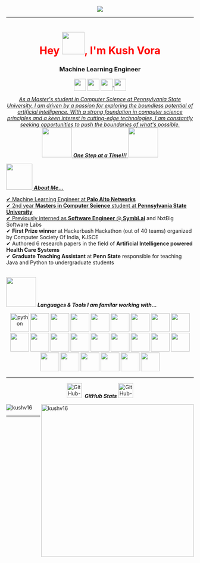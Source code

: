 <p align="center">
 
 <img src="https://user-images.githubusercontent.com/59636993/146665886-d776a864-3b11-45c7-96bb-1084870b2fce.png"/>

 <hr>
 <h1 style="color:red" align="center">Hey <img width="60px" height="60px" src="https://user-images.githubusercontent.com/59636993/210519558-a27ff9fb-3fc6-43cb-b975-64ec3ae6167c.gif">, I'm Kush Vora</h1>
 <h3 align="center">Machine Learning Engineer</h3>
 
 <p align="center">
   <a href = 'https://www.linkedin.com/in/kushv16'> <img height = '32px' align= 'center'          
                                                                src="https://user-images.githubusercontent.com/59636993/197564116-ce312ec5-9fa3-4efa-bfed-8bdbc8e11473.png"/></a> 
   <a href = "mailto: vorakush@gmail.com"><img align="center" src="https://user-images.githubusercontent.com/59636993/197564394-88847d73-85e0-4021-9f7a-43d180fc2111.png" height="32px" /></a>
   <a href = 'https://scholar.google.com/citations?user=-R9p-zUAAAAJ&hl=en'> <img height = '32px' align= 'center' 
                                                    src="https://user-images.githubusercontent.com/59636993/197563742-f4608a42-8901-4e6c-9304-94da46476247.png"/> </a>
 <a href = 'https://kushvora.com/'> <img height = '32px' align= 'center'                    
                                          src="https://user-images.githubusercontent.com/59636993/210518549-1161a1ff-bc51-4906-b51c-d619d0b0d727.png"/>
   <br>
 </p>



<p align="center">
  <em>
   As a Master's student in Computer Science at Pennsylvania State University, I am driven by a passion for exploring the boundless potential of artificial intelligence. With a strong foundation in computer science principles and a keen interest in cutting-edge technologies, I am constantly seeking opportunities to push the boundaries of what's possible.
  </em> 
  <br>
  <img src="https://media.giphy.com/media/VgCDAzcKvsR6OM0uWg/giphy.gif" height="80px" width="80px"/> 
  <b><i>One Step at a Time!!!</i></b> 
  <img src="https://media.giphy.com/media/7j2hfyeVcDtf2/giphy.gif" height="80px" width="80px"/>                                                                                     
</p>

<img height="70px" width="70px" src="https://user-images.githubusercontent.com/59636993/146688888-b7a70cc4-52a1-4480-8266-53b77984f6c4.gif">&nbsp;***About Me...***

✔ Machine Learning Engineer at **Palo Alto Networks**
<br>
✔ 2nd year **Masters in Computer Science** student at **Pennsylvania State University**
<br>
✔ Previously interned as **Software Engineer** @ [**Symbl.ai**](https://www.linkedin.com/company/symbldotai/mycompany/) and NxtBig Software Labs
<br>
✔ **First Prize winner** at Hackerbash Hackathon (out of 40 teams) organized by Computer Society Of India, KJSCE
<br>
✔ Authored 6 research papers in the field of **Artificial Intelligence powered Health Care Systems**
<br>
✔ **Graduate Teaching Assistant** at **Penn State** responsible for teaching Java and Python to undergraduate students
<br>
<br>
 
<img height="80px" width="80px" src="https://user-images.githubusercontent.com/59636993/146688995-4291b468-9692-492a-bd8b-fb3f2c26bc74.gif">&nbsp;***Languages & Tools I am familar working with...***
<p align="center">
  <img height="50" src="https://user-images.githubusercontent.com/59636993/145873250-2c6b8c8f-63a2-40f4-968b-931bf43ef445.png" alt="python">
  <img height="50" src="https://user-images.githubusercontent.com/59636993/145874839-f92b980e-26a7-4ea1-9155-09989929bf74.png">
  <img height="50" src="https://user-images.githubusercontent.com/59636993/145874922-4513dc70-0431-4691-8638-dc38d57118f5.png">
  <img height="50" src="https://user-images.githubusercontent.com/59636993/145875082-ed81092a-7f96-43b8-b22d-8d7adb1a4bf5.png">
  <img height="50" src="https://user-images.githubusercontent.com/59636993/145872892-2c8f5ab0-f516-4139-b05f-b57444c02d38.png">
  <img height="50" src="https://user-images.githubusercontent.com/59636993/145873222-dab94569-bd95-48f6-b6e8-d2de7bb67543.png">
  <img height="50" src="https://user-images.githubusercontent.com/59636993/145873237-d781fb2c-5415-4192-abfc-1dd676f35260.png"> 
  <img height="50" src="https://user-images.githubusercontent.com/59636993/145873226-dd44ef0d-cc05-4e07-a27a-55607b4114f8.png"> 
  <img height="50" src="https://user-images.githubusercontent.com/59636993/145873229-e5d5d49e-d8c5-485b-9543-fc0c0d953dcc.png"> 
  <img height="50" src="https://user-images.githubusercontent.com/59636993/145873069-d1eac330-8a51-4930-aa7b-558990f52b99.png"> 
  <img height="50" src="https://user-images.githubusercontent.com/59636993/145873232-ef3e4cb9-0ab9-4b71-8ed4-e0d8ac788419.png"> 
  <img height="50" src="https://user-images.githubusercontent.com/59636993/145873233-e1a9dae5-4ab0-42c2-9811-4fc83afaa1ae.png"> 
  <img height="50" src="https://user-images.githubusercontent.com/59636993/145873236-0a707949-abd5-426d-b4b3-4b5664589847.png"> 
  <img height="50" src="https://user-images.githubusercontent.com/59636993/145873238-8d0f36e2-ca76-49a9-b55a-539cbbc18192.png"> 
  <img height="50" src="https://user-images.githubusercontent.com/59636993/145873239-2aa26e6a-f391-4044-b216-19095494db1c.png"> 
  <img height="50" src="https://user-images.githubusercontent.com/59636993/145873242-010196f6-2f45-4938-90d4-59dca7173b0c.png">
  <img height="50" src="https://user-images.githubusercontent.com/59636993/145873246-5a149bdc-220f-4c7f-b5c2-088908bad01f.png">
  <img height="50" src="https://user-images.githubusercontent.com/59636993/145873254-1c070bac-260e-44ae-8601-dd603bc46d32.png">
  <img height="50" src="https://user-images.githubusercontent.com/59636993/145873252-46f1c462-f432-42e0-9bf8-d0d835a99eda.png">
  <img height="50" src="https://user-images.githubusercontent.com/59636993/145873258-f2f1168c-6210-405b-9dcb-bd6b3165d61d.png">
  <img height="50" src="https://user-images.githubusercontent.com/59636993/145873259-e889831c-982d-45c8-87f1-1b1b965d3384.png">
  <img height="50" src="https://user-images.githubusercontent.com/59636993/145873264-5f87ca87-19eb-46c5-b19c-2d4ac43d7252.png">
  <img height="50" src="https://user-images.githubusercontent.com/59636993/145873266-c662b9ee-205c-4145-ae86-11199b5dd584.png">
  <img height="50" src="https://user-images.githubusercontent.com/59636993/145873268-996ecf86-6857-4144-8165-ecd56dc9ab49.png">
  <hr>
  
<p align="center">
 <img src="https://user-images.githubusercontent.com/59636993/146689046-ca9c05af-a0a3-477b-9234-0ac69138efd9.gif" width="40" alt="GitHub-Status"/>&nbsp;
  <i><b>GitHub Stats</b></i>
 <img src="https://user-images.githubusercontent.com/59636993/146689046-ca9c05af-a0a3-477b-9234-0ac69138efd9.gif" width="40" alt="GitHub-Status"/></p>

 <p> <img align="left" src="https://github-readme-stats.vercel.app/api/top-langs?username=kushv16&count_private=true&show_icons=true&locale=en&layout=compact&theme=tokyonight" alt="kushv16" />
 </p>

<p>
  &nbsp;<img align="right" src="https://github-readme-stats.vercel.app/api?username=kushv16&count_private=true&show_icons=true&locale=en&theme=tokyonight" alt="kushv16"     
             width="410" />
</p>

<hr>
